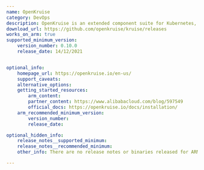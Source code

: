 ```yaml
---
name: OpenKruise
category: DevOps
description: OpenKruise is an extended component suite for Kubernetes, which mainly focuses on application automations, such as deployment, upgrade, ops and availability protection.
download_url: https://github.com/openkruise/kruise/releases
works_on_arm: true
supported_minimum_version:
    version_number: 0.10.0
    release_date: 14/12/2021


optional_info:
    homepage_url: https://openkruise.io/en-us/
    support_caveats:
    alternative_options:
    getting_started_resources:
        arm_content:
        partner_content: https://www.alibabacloud.com/blog/597549
        official_docs: https://openkruise.io/docs/installation/
    arm_recommended_minimum_version:
        version_number:
        release_date:

optional_hidden_info:
    release_notes__supported_minimum:
    release_notes__recommended_minimum:
    other_info: There are no release notes or binaries released for ARM64. To install minimum version, OpenKruise requires Kubernetes 1.18+ version.

---
```


